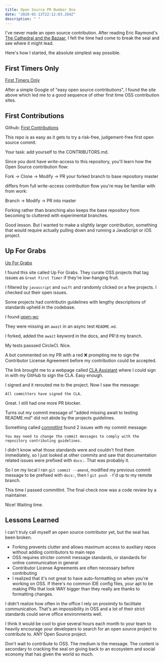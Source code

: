 ```yaml
---
title: Open Source PR Number One
date: "2020-01-13T22:12:03.284Z"
description: " "
---
```


I've never made an open source contribution. After reading Eric Raymond's [The Cathedral and the Bazaar](https://www.amazon.com/Cathedral-Bazaar-Musings-Accidental-Revolutionary/dp/0596001088/ref=sr_1_1?crid=NDMVJQ6VR94C&keywords=cathedral+and+the+bazaar&qid=1580359078&sprefix=cathedral+and+the+ba%2Caps%2C142&sr=8-1), I felt the time had come to break the seal and see where it might lead.

Here's how I started, the absolute simplest way possible.

<h2>First Timers Only</h2>

[First Timers Only](https://www.firsttimersonly.com/)

After a simple Google of "easy open source contributions", I found the site above which led me to a good sequence of other first time OSS contribution sites.

<h2>First Contributions</h2>

Github: [First Contributions](https://github.com/firstcontributions/first-contributions)

This repo is as easy as it gets to try a risk-free, judgement-free first open source commit.

Your task: add yourself to the CONTRIBUTORS.md.

Since you dont have write-access to this repository, you'll learn how the Open Source contribution flow:

Fork -> Clone -> Modify -> PR your forked branch to base repository master

differs from full write-access contribution flow you're may be familiar with from work:

Branch -> Modify -> PR into master

Forking rather than branching also keeps the base repository from becoming to cluttered with experimental branches.

Good lesson. But I wanted to make a slightly larger contribution, something that would require actually pulling down and running a JavaScript or iOS project.

<h2>Up For Grabs</h2>

[Up For Grabs](https://up-for-grabs.net/)

I found this site called Up For Grabs. They curate OSS projects that tag issues as `Great First Timer` if they're low-hanging fruit.

I filtered by `javascript` and `swift` and randomly clicked on a few projects. I checked out their open issues.

Some projects had contributin guidelines with lengthy descriptions of standards upheld in the codebase.

I found [open-wc](https://github.com/open-wc/open-wc/labels/help%20wanted)

They were missing an `await` in an async test `README.md`.

I forked, added the `await` keyword in the docs, and PR'd my branch.

My tests passsed CircleCI. Nice.

A bot commented on my PR with a red ❌ prompting me to sign the Contributor License Agreement before my contribution could be accepted.

The link brought me to a webpage called [CLA Assistant](https://cla-assistant.io/) where I could sign in with my GitHub to sign the CLA. Easy enough.

I signed and it rerouted me to the project. Now I saw the message:

`All committers have signed the CLA.`

Great. I still had one more PR blocker.

Turns out my commit message of "added missing await to testing README.md" did not abide by the projects guidelines.

Something called [commitlint](https://github.com/conventional-changelog/commitlint) found 2 issues with my commit message:

`You may need to change the commit messages to comply with the repository contributing guidelines.`

I didn't know what those standards were and couldn't find them immediately, so I just looked at other commits and saw that documentation related issues were prefixed with `docs:`. That was probably it.

So I on my local I ran `git commit --amend`, modified my previous commit message to be prefixed with `docs:`, then I `git push -f`'d up to my remote branch.

This time I passed commitlint. The final check now was a code review by a maintainer.

Nice! Waiting time.

<h2>Lessons Learned</h2>

I can't truly call myself an open source contributor yet, but the seal has been broken.

- Forking prevents clutter and allows maximum access to auxiliary repos without adding contributors to main repo
- OSS requires stricter commit message standards, or standards for online communication in general
- Contributor License Agreements are often necessary before contributing
- I realized that it's not great to have auto-formatting on when you're working on OSS. If there's no common IDE config files, your apt to be making PRs that look WAY bigger than they really are thanks to formatting changes.

I didn't realize how often in the office I rely on proximity to facilitate communication. That's an impossibility in OSS and a lot of their strict standards could serve office environments well.

I think it would be cool to give several hours each month to your team to heavily encourage your developers to search for an open source project to contribute to. ANY Open Source project.

Don't wait to contribute to OSS. The medium is the message. The content is secondary to cracking the seal on giving back to an ecosystem and social economy that has given the world so much.
